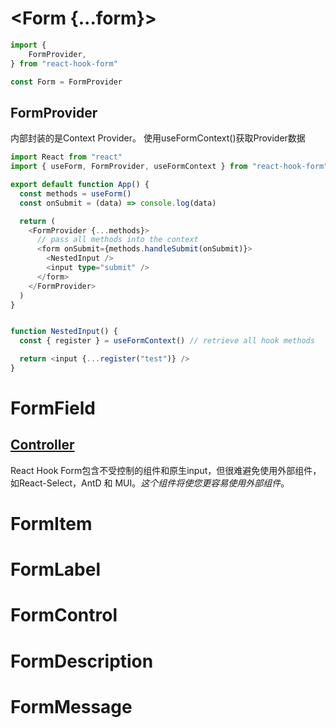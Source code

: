 # <Form {...form}>
```ts
import {
	FormProvider,
} from "react-hook-form"

const Form = FormProvider
```

## FormProvider

内部封装的是Context Provider。
使用useFormContext()获取Provider数据

```ts
import React from "react"
import { useForm, FormProvider, useFormContext } from "react-hook-form"

export default function App() {
  const methods = useForm()
  const onSubmit = (data) => console.log(data)

  return (
    <FormProvider {...methods}>
      // pass all methods into the context
      <form onSubmit={methods.handleSubmit(onSubmit)}>
        <NestedInput />
        <input type="submit" />
      </form>
    </FormProvider>
  )
}


function NestedInput() {
  const { register } = useFormContext() // retrieve all hook methods

  return <input {...register("test")} />
}
```

# FormField

## [Controller](https://react-hook-form.com/docs/usecontroller/controller)

React Hook Form包含不受控制的组件和原生input，但很难避免使用外部组件，如React-Select，AntD 和 MUI。*这个组件将使您更容易使用外部组件*。

# FormItem


# FormLabel


# FormControl


# FormDescription

# FormMessage